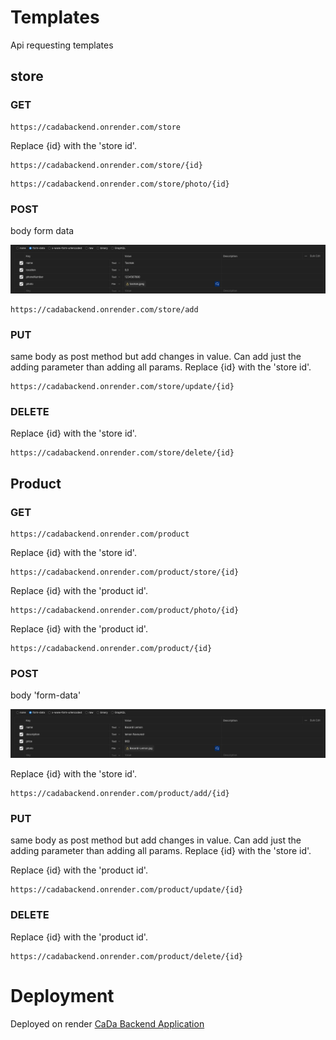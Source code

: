 
# Templates

Api requesting templates

## store

### GET

```
https://cadabackend.onrender.com/store
```

Replace {id} with the 'store id'.

```
https://cadabackend.onrender.com/store/{id}
```

```
https://cadabackend.onrender.com/store/photo/{id}
```

### POST

body form data

<img src="/post-store.png" alt="post store" width="" height="">


```
https://cadabackend.onrender.com/store/add
```

### PUT

same body as post method but add changes in value. Can add just the adding parameter than adding all params. Replace {id} with the 'store id'.

```
https://cadabackend.onrender.com/store/update/{id}
```

### DELETE

Replace {id} with the 'store id'.

```
https://cadabackend.onrender.com/store/delete/{id}
```



## Product

### GET

```
https://cadabackend.onrender.com/product
```

Replace {id} with the 'store id'.

```
https://cadabackend.onrender.com/product/store/{id}
```

Replace {id} with the 'product id'.

```
https://cadabackend.onrender.com/product/photo/{id}
```

Replace {id} with the 'product id'.

```
https://cadabackend.onrender.com/product/{id}
```

### POST

body 'form-data'

<img src="/post-product.png" alt="post store" width="" height="">


Replace {id} with the 'store id'.

```
https://cadabackend.onrender.com/product/add/{id}
```

### PUT

same body as post method but add changes in value. Can add just the adding parameter than adding all params. Replace {id} with the 'store id'.

Replace {id} with the 'product id'.

```
https://cadabackend.onrender.com/product/update/{id}
```

### DELETE

Replace {id} with the 'product id'.

```
https://cadabackend.onrender.com/product/delete/{id}
```

# Deployment

Deployed on render <a href="https://cadabackend.onrender.com" target="_blank" >CaDa Backend Application</a>